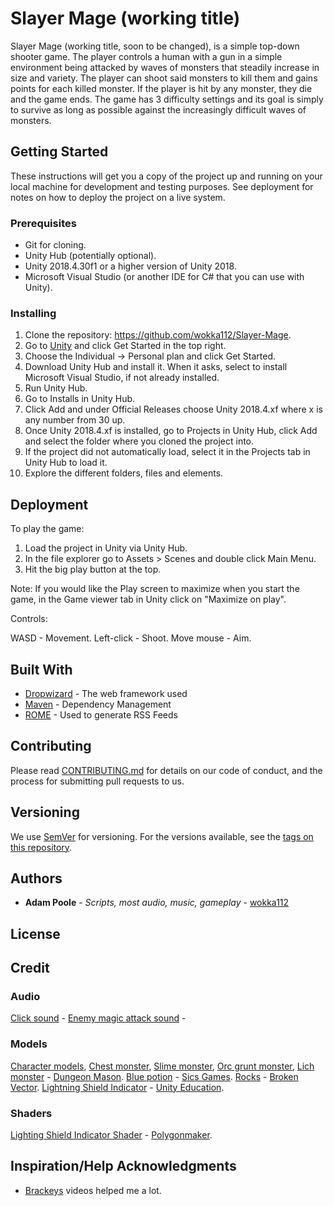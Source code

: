 # Slayer Mage (working title)

Slayer Mage (working title, soon to be changed), is a simple top-down shooter game. The player controls a human with a gun in a simple environment being attacked
by waves of monsters that steadily increase in size and variety. The player can shoot said monsters to kill them and gains points for each killed monster. If the
player is hit by any monster, they die and the game ends. The game has 3 difficulty settings and its goal is simply to survive as long as possible against the
increasingly difficult waves of monsters.

## Getting Started

These instructions will get you a copy of the project up and running on your local machine for development and testing purposes. See deployment for notes on how to deploy the project on a live system.

### Prerequisites

- Git for cloning.
- Unity Hub (potentially optional).
- Unity 2018.4.30f1 or a higher version of Unity 2018.
- Microsoft Visual Studio (or another IDE for C# that you can use with Unity).

### Installing

1. Clone the repository: https://github.com/wokka112/Slayer-Mage.
2. Go to [Unity](https://unity.com/) and click Get Started in the top right.
3. Choose the Individual -> Personal plan and click Get Started.
4. Download Unity Hub and install it. When it asks, select to install Microsoft Visual Studio, if not already installed.
5. Run Unity Hub.
6. Go to Installs in Unity Hub.
7. Click Add and under Official Releases choose Unity 2018.4.xf where x is any number from 30 up.
8. Once Unity 2018.4.xf is installed, go to Projects in Unity Hub, click Add and select the folder where you cloned the project into.
9. If the project did not automatically load, select it in the Projects tab in Unity Hub to load it.
10. Explore the different folders, files and elements. 

## Deployment

To play the game:

1. Load the project in Unity via Unity Hub.
2. In the file explorer go to Assets > Scenes and double click Main Menu.
3. Hit the big play button at the top.

Note: If you would like the Play screen to maximize when you start the game, in the Game viewer tab in Unity click on "Maximize on play".

Controls:

WASD - Movement.
Left-click - Shoot.
Move mouse - Aim.

## Built With

* [Dropwizard](http://www.dropwizard.io/1.0.2/docs/) - The web framework used
* [Maven](https://maven.apache.org/) - Dependency Management
* [ROME](https://rometools.github.io/rome/) - Used to generate RSS Feeds

## Contributing

Please read [CONTRIBUTING.md](https://gist.github.com/PurpleBooth/b24679402957c63ec426) for details on our code of conduct, and the process for submitting pull requests to us.

## Versioning

We use [SemVer](http://semver.org/) for versioning. For the versions available, see the [tags on this repository](https://github.com/your/project/tags). 

## Authors

* **Adam Poole** - *Scripts, most audio, music, gameplay* - [wokka112](https://github.com/wokka112)

## License

## Credit

### Audio

[Click sound]() - []()
[Enemy magic attack sound]() - []()

### Models

[Character models](https://assetstore.unity.com/packages/3d/characters/humanoids/battle-royale-duo-polyart-pbr-185080), [Chest monster](https://assetstore.unity.com/packages/3d/characters/creatures/rpg-monster-partners-pbr-polyart-168251), [Slime monster](https://assetstore.unity.com/packages/3d/characters/creatures/rpg-monster-duo-pbr-polyart-157762), [Orc grunt monster](https://assetstore.unity.com/packages/3d/characters/humanoids/fantasy/mini-legion-grunt-pbr-hp-polyart-98187), [Lich monster](https://assetstore.unity.com/packages/3d/characters/humanoids/fantasy/mini-legion-lich-pbr-hp-polyart-91497) - [Dungeon Mason](https://assetstore.unity.com/publishers/23554).
[Blue potion](https://assetstore.unity.com/packages/3d/props/weapons/low-poly-weapons-71680) - [Sics Games](https://assetstore.unity.com/publishers/18116).
[Rocks](https://assetstore.unity.com/packages/3d/environments/low-poly-rock-pack-57874) - [Broken Vector](https://assetstore.unity.com/publishers/12124).
[Lightning Shield Indicator](https://assetstore.unity.com/packages/templates/tutorials/create-with-code-complete-course-library-146048) - [Unity Education](https://assetstore.unity.com/packages/templates/tutorials/create-with-code-complete-course-library-146048).

### Shaders

[Lighting Shield Indicator Shader](https://assetstore.unity.com/packages/vfx/shaders/polygonmaker-shaders-37009) - [Polygonmaker](https://assetstore.unity.com/packages/vfx/shaders/polygonmaker-shaders-37009).

## Inspiration/Help Acknowledgments

* [Brackeys](https://www.youtube.com/user/Brackeys) videos helped me a lot.
